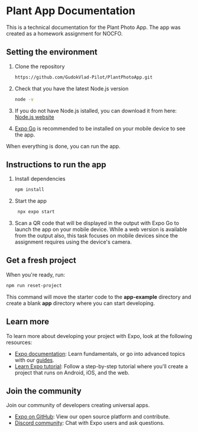 # Plant App Documentation

This is a technical documentation for the Plant Photo App.
The app was created as a homework assignment for NOCFO.

## Setting the environment

1. Clone the repository

   ```bash
   https://github.com/GudokVlad-Pilot/PlantPhotoApp.git
   ```

2. Check that you have the latest Node.js version

   ```bash
   node -v
   ```

3. If you do not have Node.js istalled, you can download it from here: [Node.js website](https://nodejs.org/en)

4. [Expo Go](https://expo.dev/go) is recommended to be installed on your mobile device to see the app.

When everything is done, you can run the app.

## Instructions to run the app

1. Install dependencies

   ```bash
   npm install
   ```

2. Start the app

   ```bash
    npx expo start
   ```

3. Scan a QR code that will be displayed in the output with Expo Go to launch the app on your mobile device. While a web version is available from the output also, this task focuses on mobile devices since the assignment requires using the device's camera.

## Get a fresh project

When you're ready, run:

```bash
npm run reset-project
```

This command will move the starter code to the **app-example** directory and create a blank **app** directory where you can start developing.

## Learn more

To learn more about developing your project with Expo, look at the following resources:

- [Expo documentation](https://docs.expo.dev/): Learn fundamentals, or go into advanced topics with our [guides](https://docs.expo.dev/guides).
- [Learn Expo tutorial](https://docs.expo.dev/tutorial/introduction/): Follow a step-by-step tutorial where you'll create a project that runs on Android, iOS, and the web.

## Join the community

Join our community of developers creating universal apps.

- [Expo on GitHub](https://github.com/expo/expo): View our open source platform and contribute.
- [Discord community](https://chat.expo.dev): Chat with Expo users and ask questions.
